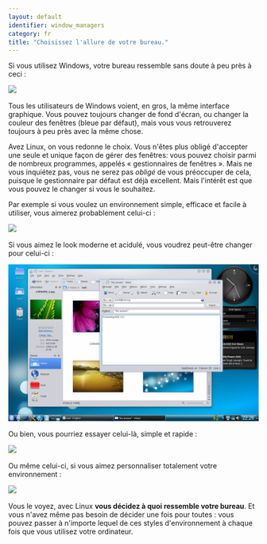 ```yaml
---
layout: default
identifier: window_managers
category: fr
title: "Choisissez l'allure de votre bureau."
---
```


Si vous utilisez Windows, votre bureau ressemble sans doute à
peu près à ceci :

<img src="/img/windows_vista.jpg" />

Tous les utilisateurs de Windows voient, en gros, la même interface
graphique. Vous pouvez toujours changer de fond d'écran, ou changer la
couleur des fenêtres (bleue par défaut), mais vous vous retrouverez
toujours à peu près avec la même chose.

Avez Linux, on vous redonne le choix. Vous n'êtes plus obligé
d'accepter une seule et unique façon de gérer des fenêtres: vous
pouvez choisir parmi de nombreux programmes, appelés « gestionnaires
de fenêtres ». Mais ne vous inquiétez pas, vous ne serez pas <i>obligé</i>
de vous préoccuper de cela, puisque le gestionnaire par défaut est déjà
excellent. Mais l'intérêt est que vous pouvez le changer si vous le 
souhaitez.

Par exemple si vous voulez un environnement simple, efficace et
facile à utiliser, vous aimerez probablement celui-ci :

<img src="/img/ubuntu.jpg"/>

Si vous aimez le look moderne et acidulé, vous voudrez peut-être
changer pour celui-ci :

<img src="/img/kde.png" />

Ou bien, vous pourriez essayer celui-là, simple et rapide :

<img src="/img/xfce.jpg" />

Ou même celui-ci, si vous aimez personnaliser totalement votre
environnement :

<img src="/img/wm.jpg" />

Vous le voyez, avec Linux <b>vous décidez à quoi ressemble votre
bureau</b>. Et vous n'avez même pas besoin de décider une fois pour
toutes : vous pouvez passer à n'importe lequel de ces styles
d'environnement à chaque fois que vous utilisez votre
ordinateur.




